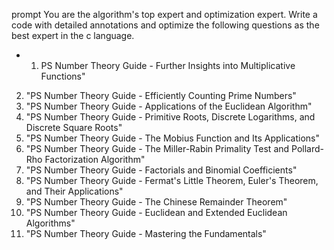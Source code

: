 
prompt
You are the algorithm's top expert and optimization expert. Write a code with detailed annotations and optimize the following questions as the best expert in the c language.


- 1. PS Number Theory Guide - Further Insights into Multiplicative Functions"
2. "PS Number Theory Guide - Efficiently Counting Prime Numbers"
3. "PS Number Theory Guide - Applications of the Euclidean Algorithm"
4. "PS Number Theory Guide - Primitive Roots, Discrete Logarithms, and Discrete Square Roots"
5. "PS Number Theory Guide - The Mobius Function and Its Applications"
6. "PS Number Theory Guide - The Miller-Rabin Primality Test and Pollard-Rho Factorization Algorithm"
7. "PS Number Theory Guide - Factorials and Binomial Coefficients"
8. "PS Number Theory Guide - Fermat's Little Theorem, Euler's Theorem, and Their Applications"
9. "PS Number Theory Guide - The Chinese Remainder Theorem"
10. "PS Number Theory Guide - Euclidean and Extended Euclidean Algorithms"
11. "PS Number Theory Guide - Mastering the Fundamentals"